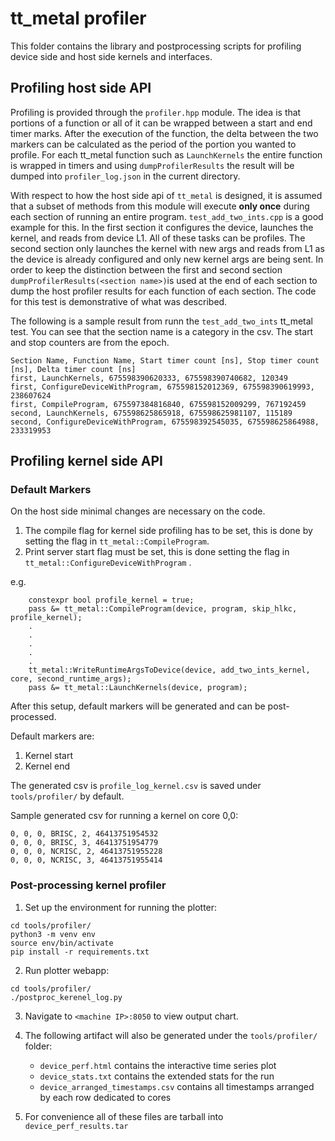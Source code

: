 # tt_metal profiler

This folder contains the library and postprocessing scripts for profiling device side and host side
kernels and interfaces.

## Profiling host side API

Profiling is provided through the `profiler.hpp` module. The idea is that portions of a function or
all of it can be wrapped between a start and end timer marks. After the execution of the function,
the delta between the two markers can be calculated as the period of the portion you wanted to
profile. For each tt_metal function such as `LaunchKernels` the entire function is wrapped in timers
and using `dumpProfilerResults` the result will be dumped into `profiler_log.json` in the current
directory.

With respect to how the host side api of `tt_metal` is designed, it is assumed that a subset of
methods from this module will execute __only once__ during each section of running an entire
program. `test_add_two_ints.cpp` is a good example for this. In the first section it configures the
device, launches the kernel, and reads from device L1. All of these tasks can be profiles. The
second section only launches the kernel with new args and reads from L1 as the device is already
configured and only new kernel args are being sent. In order to keep the distinction between the
first and second section `dumpProfilerResults(<section name>)`is used at the end of each section to
dump the host profiler results for each function of each section.  The code for this test is
demonstrative of what was described.

The following is a sample result from runn the `test_add_two_ints` tt_metal test. You can see that
the section name is a category in the csv. The start and stop counters are from the epoch.

```
Section Name, Function Name, Start timer count [ns], Stop timer count [ns], Delta timer count [ns]
first, LaunchKernels, 675598390620333, 675598390740682, 120349
first, ConfigureDeviceWithProgram, 675598152012369, 675598390619993, 238607624
first, CompileProgram, 675597384816840, 675598152009299, 767192459
second, LaunchKernels, 675598625865918, 675598625981107, 115189
second, ConfigureDeviceWithProgram, 675598392545035, 675598625864988, 233319953
```

## Profiling kernel side API

### Default Markers
On the host side minimal changes are necessary on the code.

1. The compile flag for kernel side profiling has to be set, this is done by setting the flag in `tt_metal::CompileProgram`.
2. Print server start flag must be set, this is done setting the flag in `tt_metal::ConfigureDeviceWithProgram` .

e.g.
```
    constexpr bool profile_kernel = true;
    pass &= tt_metal::CompileProgram(device, program, skip_hlkc, profile_kernel);
    .
    .
    .
    .
    .
    tt_metal::WriteRuntimeArgsToDevice(device, add_two_ints_kernel, core, second_runtime_args);
    pass &= tt_metal::LaunchKernels(device, program);
```

After this setup, default markers will be generated and can be post-processed.

Default markers are:

1. Kernel start
2. Kernel end

The generated csv is `profile_log_kernel.csv` is saved under `tools/profiler/` by default.

Sample generated csv for running a kernel on core 0,0:

```
0, 0, 0, BRISC, 2, 46413751954532
0, 0, 0, BRISC, 3, 46413751954779
0, 0, 0, NCRISC, 2, 46413751955228
0, 0, 0, NCRISC, 3, 46413751955414
```


### Post-processing kernel profiler


1. Set up the environment for running the plotter:

```
cd tools/profiler/
python3 -m venv env
source env/bin/activate
pip install -r requirements.txt
```

2. Run plotter webapp:
```
cd tools/profiler/
./postproc_kerenel_log.py
```

3. Navigate to `<machine IP>:8050` to view output chart.

4. The following artifact will also be generated under the `tools/profiler/` folder:
    - `device_perf.html` contains the interactive time series plot
    - `device_stats.txt` contains the extended stats for the run
    - `device_arranged_timestamps.csv` contains all timestamps arranged by each row dedicated to cores

5. For convenience all of these files are tarball into `device_perf_results.tar`
